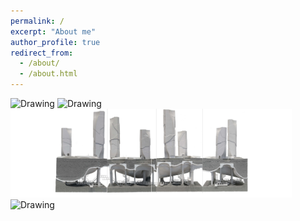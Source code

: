 ```yaml
---
permalink: /
excerpt: "About me"
author_profile: true
redirect_from: 
  - /about/
  - /about.html
---
```

<tr>
<td> <img src="../images/Homepage_design1.gif" alt="Drawing" style="width: 450px;"/> </td>
<td> <img src="../images/Homepage_design2.jpg" alt="Drawing" style="width: 450px;"/> </td>
</tr>
<tr>
<td> <img src="../images/Homepage_design3.jpg" alt="Drawing" style="width: 450px;"/> </td>
<td> <img src="../images/Homepage_design4.jpg" alt="Drawing" style="width: 450px;"/> </td>
</tr>
